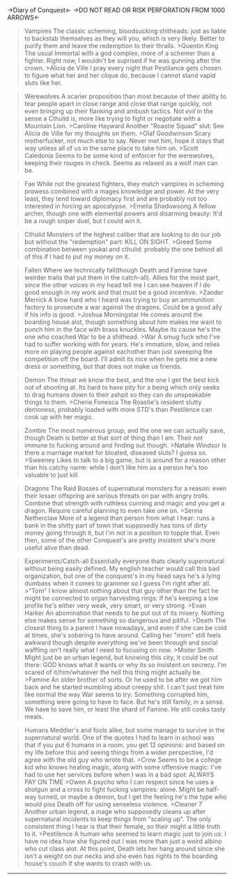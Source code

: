 ->Diary of Conquest<-
->DO NOT READ OR RISK PERFORATION FROM 1000 ARROWS<-
>Vampires
The classic scheming, bloodsucking shitheads: just as liable to backstab themselves as they will you, which is very likely.  Better to purify them and leave the redemption to their thralls.
	>Quentin King
	The usual Immortal with a god complex, more of a schemer than a fighter.  Right now, I wouldn't be suprised if he was gunning after the crown.
	>Alicia de Ville
	I pray every night that Pestilance gets chosen to figure what her and her clique do, because I cannot stand vapid sluts like her.

>Werewolves
A scarier proposition than most because of their ability to tear people apart in close range and close that range quickly, not even bringing up their flanking and ambush tactics.  Not _evil_ in the sense a Cthulid is, more like trying to fight or negotiate with a Mountain Lion.
	>Caroline Hayward
	Another "Roastie Squad" slut: See Alicia de Ville for my thoughts on them.
	>Olaf Goodwinson
	Scary motherfucker, not much else to say.  Never met him, hope it stays that way unless all of us in the same place to take him on.
	>Scott Caledonia
	Seems to be some kind of enforcer for the werewolves, keeping their rouges in check.  Seems as relaxed as a wolf man can be.

>Fae
While not the greatest fighters, they match vampires in scheming prowess combined with a mages knowledge and power.  At the very least, they tend toward diplomacy first and are probably not too interested in forcing an apocalypse.
	>Emelia Shadowsong
	A fellow archer, though one with elemental powers and disarming beauty: It'd be a rough sniper duel, but I could win it.

>Cthulid
Monsters of the highest caliber that are looking to do our job but without the "redemption" part: KILL ON SIGHT.
	>Greed
	Some combination between youkai and cthulid: probably the one behind all of this if I had to put my money on it.

>Fallen
Where we technically fall(though Death and Famine have weirder traits that put them in the catch-all).  Allies for the most part, since the other voices in my head tell me I can see heaven if I do good enough in my work and that must be a good incentive.
	>Zander Merrick
	A blow hard who I heard was trying to buy an ammunition factory to prosecute a war against the dragons.  Could be a good ally if his info is good.
	>Joshua Morningstar
	He comes around the boarding house alot, though something about him makes me want to punch him in the face with brass knuckles.  Maybe its cause he's the one who coached War to be a shithead.
	>War
	A smug fuck who I've had to suffer working with for years.  He's immature, slow, and relies more on playing people against eachother than just sweeping the competition off the board.  I'll admit its nice when he gets me a new dress or something, but that does not make us friends.
	
>Demon
The threat we know the best, and the one I get the best kick out of shooting at.  Its hard to have pity for a being which only seeks to drag humans down to their ashpit so they can do unspeakable things to them. 
	>Cherie Fonesca
	The Roastie's resident slutty demoness, probably loaded with more STD's than Pestilence can cook up with her magic.

>Zombie
The most numerous group, and the one we can actually save, though Death is better at that sort of thing than I am.  Their not immune to fucking around and finding out though.
	>Natalie Windsor
	Is there a marriage market for bloated, diseased sluts?  I guess so.
	>Sweeney
	Likes to talk to a big game, but is around for a reason other than his catchy name: while I don't like him as a person he's too valuable to just kill.

>Dragons
The Raid Bosses of supernatural monsters for a reason: even their lesser offspring are serious threats on par with angry trolls.  Combine that strength with ruthless cunning and magic and you get a dragon.  Require careful planning to even take one on.
	>Senna Netherclaw
	More of a legend than person from what I hear: runs a bank in the shitty part of town that supposedly has tons of dirty money going through it, but I'm not in a position to topple that.  Even then, some of the other Conquest's are pretty insistent she's more useful alive than dead.

 >Experiments/Catch-all
Essentially everyone thats clearly supernatural without being easily defined.  My english teacher would call this bad organization, but one of the conquest's in my head says he's a lying dumbass when it comes to grammer so I guess I'm right after all.
	>"Tom"
	I know almost nothing about that guy other than the fact he might be connected to organ harvesting rings: If he's keeping a low profile he's either very weak, very smart, or very strong.
	>Evan Harker
	An abomination that needs to be put out of its misery.  Nothing else makes sense for something so dangerous and pitiful.
	>Death
	The closest thing to a parent I have nowadays, and even if she can be cold at times, she's sobering to have around.  Calling her "mom" still feels awkward though despite everything we've been through and social waffling isn't really what I need to focusing on now.
	>Mister Smith
	Might just be an urban legend, but knowing this city, it could be out there: GOD knows what it wants or why its so insistent on secrecy.  I'm scared of it/him/whatever the hell this thing might actually be.
	>Famine
	An older brother of sorts.  Or he used to be after we got him back and he started mumbling about creepy shit.  I can't just treat him like normal the way War seems to try: Something corrupted him, something were going to have to face.  But he's still family, in a sense.
	We have to save him, or least the shard of Famine.  He still cooks tasty meals.

>Humans
Meddler's and fools alike, but some manage to survive in the supernatural world.  One of the quotes I had to learn in school was that if you put 6 humans in a room, you get 12 opinions: and based on my life before this and seeing things from a wider perspective, I'd agree with the old guy who wrote that.
	>Crow
	Seems to be a college kid who knows healing magic, along with some offensive magic: I've had to use her services before when I was in a bad spot: 
	ALWAYS PAY ON TIME
	>Owen
	A psycho who I can respect since he uses a shotgun and a cross to fight fucking vampires: alone.  Might be half-way turned, or maybe a demon, but I get the feeling he's the type who would piss Death off for using senseless violence.
	>Cleaner 7
	Another urban legend, a mage who supposedly cleans up after supernatural incidents to keep things from "scaling up".  The only consistent thing I hear is that their female, so their might a little truth to it.
	>Pestilence
	A human who seemed to learn magic just to join us: I have no idea how she figured out I was more than just a weird albino who cut class alot.  At this point, Death lets her hang around since she isn't a weight on our necks and she even has rights to the boarding house's couch if she wants to crash with us.

----------------------------------------------